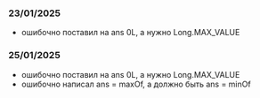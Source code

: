 ### 23/01/2025
- ошибочно поставил на ans 0L, а нужно Long.MAX_VALUE

### 25/01/2025
- ошибочно поставил на ans 0L, а нужно Long.MAX_VALUE
- ошибочно написал ans = maxOf, а должно быть ans = minOf